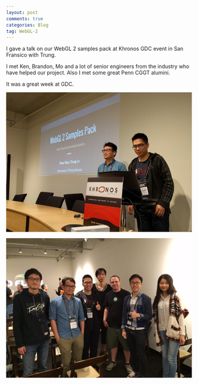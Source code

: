 ```yaml
---
layout: post
comments: true
categories: Blog
tag: WebGL-2
---
```


I gave a talk on our WebGL 2 samples pack at Khronos GDC event in San Fransico with Trung. 

I met Ken, Brandon, Mo and a lot of senior engineers from the industry who have helped our project. Also I met some great Penn CGGT alumini.

It was a great week at GDC. 
    

<!--more-->


![](../../assets/blog-img/webgl2-talk.jpg-large)

![](../../assets/blog-img/khronos-alumini.jpg-large)  
